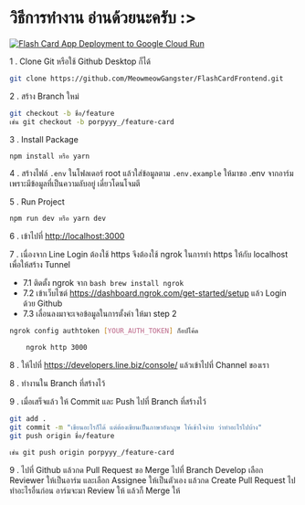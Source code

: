 # วิธีการทำงาน อ่านด้วยนะครับ :>
[![Flash Card App Deployment to Google Cloud Run](https://github.com/MeowmeowGangster/FlashCardFrontend/actions/workflows/deploy.yaml/badge.svg?branch=FLASHCARD-57-login-page)](https://github.com/MeowmeowGangster/FlashCardFrontend/actions/workflows/deploy.yaml)

1 . Clone Git หรือใช้ Github Desktop ก็ได้

```bash
git clone https://github.com/MeowmeowGangster/FlashCardFrontend.git
```

2 . สร้าง Branch ใหม่

```bash
git checkout -b ชื่อ/feature
เช่น git checkout -b porpyyy_/feature-card

```

3 . Install Package

```bash
npm install หรือ yarn
```

4 . สร้างไฟล์ `.env` ในโฟลเดอร์ root แล้วใส่ข้อมูลตาม `.env.example`
ให้มาขอ .env จากอาร์ม เพราะมีข้อมูลที่เป็นความลับอยู่  เดี๋ยวโดนโจมตี

5 . Run Project

```bash
npm run dev หรือ yarn dev
```

6 . เข้าไปที่ <http://localhost:3000>

7 . เนื่องจาก Line Login ต้องใช้ https จึงต้องใช้ ngrok ในการทำ https ให้กับ localhost
เพื่อให้สร้าง Tunnel

- 7.1 ติดตั้ง ngrok จาก ```bash brew install ngrok```
- 7.2 เข้าเว็บไซต์ <https://dashboard.ngrok.com/get-started/setup> แล้ว Login ด้วย Github
- 7.3 เลื่อนลงมาจะเจอข้อมูลในการตั้งค่า ให้มา step 2
```bash
ngrok config authtoken [YOUR_AUTH_TOKEN] ก็อปโค้ด
```
```bash
    ngrok http 3000
```

8 . ให้ไปที่ <https://developers.line.biz/console/> แล้วเข้าไปที่ Channel ของเรา


8 . ทำงานใน Branch ที่สร้างไว้

9 . เมื่อเสร็จแล้ว ให้ Commit และ Push ไปที่ Branch ที่สร้างไว้

```bash
git add .   
git commit -m "เขียนอะไรก็ได้ แต่ต้องเขียนเป็นภาษาอังกฤษ ให้เข้าใจง่าย ว่าทำอะไรไปบ้าง"   
git push origin ชื่อ/feature

เช่น git push origin porpyyy_/feature-card
```

9 . ไปที่ Github แล้วกด Pull Request ขอ Merge ไปที่ Branch Develop
เลือก Reviewer ให้เป็นอาร์ม และเลือก Assignee ให้เป็นตัวเอง แล้วกด Create Pull Request
ไปทำอะไรอื่นก่อน อาร์มจะมา Review ให้ แล้วก็ Merge ให้

